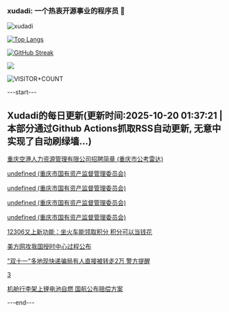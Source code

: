### xudadi: 一个热衷开源事业的程序员 👋

![xudadi](https://github-readme-stats-git-masterorgs-github-readme-stats-team.vercel.app/api?username=xudadi)

[![Top Langs](https://github-readme-stats.vercel.app/api/top-langs/?username=xudadi)](https://github.com/anuraghazra/github-readme-stats)

[![GitHub Streak](https://streak-stats.demolab.com?user=xudadi&locale=zh_Hans)](https://git.io/streak-stats)

![](https://raw.githubusercontent.com/xudadi/xudadi/main/assets/github-contribution-grid-snake.svg)

![VISITOR+COUNT](https://komarev.com/ghpvc/?username=xudadi&label=VISITOR+COUNT)


---start---

## Xudadi的每日更新(更新时间:2025-10-20 01:37:21 | 本部分通过Github Actions抓取RSS自动更新, 无意中实现了自动刷绿墙...)

[重庆空港人力资源管理有限公司招聘简章 (重庆市公考雷达)](https://www.gongkaoleida.com/article/2654448)

[undefined (重庆市国有资产监督管理委员会)](https://dadilab.github.io/feeds/all.xml)

[undefined (重庆市国有资产监督管理委员会)](https://dadilab.github.io/feeds/all.xml)

[undefined (重庆市国有资产监督管理委员会)](https://dadilab.github.io/feeds/all.xml)

[undefined (重庆市国有资产监督管理委员会)](https://dadilab.github.io/feeds/all.xml)

[12306又上新功能：坐火车能领取积分 积分可以当钱花](https://m.163.com/news/article/KC8H6HO10550B6IS.html)

[美方网攻我国授时中心过程公布](https://m.163.com/news/article/KC8HNFSC053469LG.html)

["双十一"多地现快递骗局有人直接被转走2万 警方提醒](https://m.163.com/news/article/KC80PCUH053469LG.html)

[3](https://m.163.com/touch/news/sub/domestic)

[机舱行李架上锂电池自燃 国航公布赔偿方案](https://m.163.com/news/article/KC8F8JJE053469LG.html)

---end---
